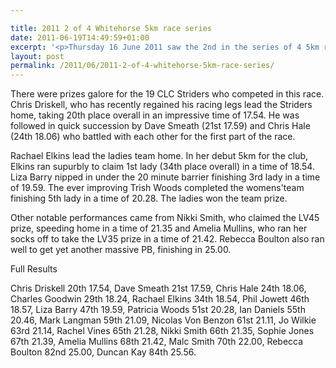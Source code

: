 ```yaml
---

title: 2011 2 of 4 Whitehorse 5km race series
date: 2011-06-19T14:49:59+01:00
excerpt: '<p>Thursday 16 June 2011 saw the 2nd in the series of 4 5km road races held at the Whitehorse in Sandhurst near Gloucester.</p>'
layout: post
permalink: /2011/06/2011-2-of-4-whitehorse-5km-race-series/
---
```

There were prizes galore for the 19 CLC Striders who competed in this race. Chris Driskell, who has recently regained his racing legs lead the Striders home, taking 20th place overall in an impressive time of 17.54. He was followed in quick succession by Dave Smeath (21st 17.59) and Chris Hale (24th 18.06) who battled with each other for the first part of the race.

Rachael Elkins lead the ladies team home. In her debut 5km for the club, Elkins ran supurbly to claim 1st lady (34th place overall) in a time of 18.54. Liza Barry nipped in under the 20 minute barrier finishing 3rd lady in a time of 19.59. The ever improving Trish Woods completed the womens'team finishing 5th lady in a time of 20.28. The ladies won the team prize.

Other notable performances came from Nikki Smith, who claimed the LV45 prize, speeding home in a time of 21.35 and Amelia Mullins, who ran her socks off to take the LV35 prize in a time of 21.42. Rebecca Boulton also ran well to get yet another massive PB, finishing in 25.00.

Full Results

Chris Driskell 20th 17.54, Dave Smeath 21st 17.59, Chris Hale 24th 18.06, Charles Goodwin 29th 18.24, Rachael Elkins 34th 18.54, Phil Jowett 46th 18.57, Liza Barry 47th 19.59, Patricia Woods 51st 20.28, Ian Daniels 55th 20.46, Mark Langman 59th 21.09, Nicolas Von Benzon 61st 21.11, Jo Wilkie 63rd 21.14, Rachel Vines 65th 21.28, Nikki Smith 66th 21.35, Sophie Jones 67th 21.39, Amelia Mullins 68th 21.42, Malc Smith 70th 22.00, Rebecca Boulton 82nd 25.00, Duncan Kay 84th 25.56.